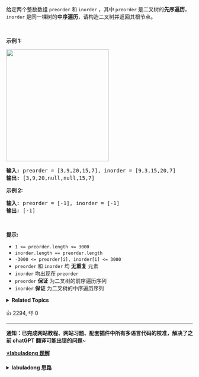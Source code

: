 <p>给定两个整数数组&nbsp;<code>preorder</code> 和 <code>inorder</code>&nbsp;，其中&nbsp;<code>preorder</code> 是二叉树的<strong>先序遍历</strong>， <code>inorder</code>&nbsp;是同一棵树的<strong>中序遍历</strong>，请构造二叉树并返回其根节点。</p>

<p>&nbsp;</p>

<p><strong>示例 1:</strong></p> 
<img alt="" src="https://assets.leetcode.com/uploads/2021/02/19/tree.jpg" style="height: 302px; width: 277px;" /> 
<pre>
<strong>输入</strong><strong>:</strong> preorder = [3,9,20,15,7], inorder = [9,3,15,20,7]
<strong>输出:</strong> [3,9,20,null,null,15,7]
</pre>

<p><strong>示例 2:</strong></p>

<pre>
<strong>输入:</strong> preorder = [-1], inorder = [-1]
<strong>输出:</strong> [-1]
</pre>

<p>&nbsp;</p>

<p><strong>提示:</strong></p>

<ul> 
 <li><code>1 &lt;= preorder.length &lt;= 3000</code></li> 
 <li><code>inorder.length == preorder.length</code></li> 
 <li><code>-3000 &lt;= preorder[i], inorder[i] &lt;= 3000</code></li> 
 <li><code>preorder</code>&nbsp;和&nbsp;<code>inorder</code>&nbsp;均 <strong>无重复</strong> 元素</li> 
 <li><code>inorder</code>&nbsp;均出现在&nbsp;<code>preorder</code></li> 
 <li><code>preorder</code>&nbsp;<strong>保证</strong> 为二叉树的前序遍历序列</li> 
 <li><code>inorder</code>&nbsp;<strong>保证</strong> 为二叉树的中序遍历序列</li> 
</ul>

<details><summary><strong>Related Topics</strong></summary>树 | 数组 | 哈希表 | 分治 | 二叉树</details><br>

<div>👍 2294, 👎 0<span style='float: right;'></span></div>

<div id="labuladong"><hr>

**通知：已完成网站教程、网站习题、配套插件中所有多语言代码的校准，解决了之前 chatGPT 翻译可能出错的问题~**



<p><strong><a href="https://labuladong.online/algo/data-structure/binary-tree-part2/" target="_blank">⭐️labuladong 题解</a></strong></p>
<details><summary><strong>labuladong 思路</strong></summary>

<div id="labuladong_solution_zh">

## 基本思路

**构造二叉树，第一件事一定是找根节点，然后想办法构造左右子树**。

二叉树的前序和中序遍历结果的特点如下：

![](https://labuladong.online/algo/images/二叉树系列2/1.jpeg)

前序遍历结果第一个就是根节点的值，然后再根据中序遍历结果确定左右子树的节点。

![](https://labuladong.online/algo/images/二叉树系列2/4.jpeg)

结合这个图看代码辅助理解。

**详细题解：[东哥带你刷二叉树（构造篇）](https://labuladong.online/algo/data-structure/binary-tree-part2/)**

</div>

**标签：[二叉树](https://labuladong.online/algo/)，[数据结构](https://labuladong.online/algo/)**

<div id="solution">

## 解法代码



<div class="tab-panel"><div class="tab-nav">
<button data-tab-item="cpp" class="tab-nav-button btn " data-tab-group="default" onclick="switchTab(this)">cpp🤖</button>

<button data-tab-item="python" class="tab-nav-button btn " data-tab-group="default" onclick="switchTab(this)">python🤖</button>

<button data-tab-item="java" class="tab-nav-button btn active" data-tab-group="default" onclick="switchTab(this)">java🟢</button>

<button data-tab-item="go" class="tab-nav-button btn " data-tab-group="default" onclick="switchTab(this)">go🤖</button>

<button data-tab-item="javascript" class="tab-nav-button btn " data-tab-group="default" onclick="switchTab(this)">javascript🤖</button>
</div><div class="tab-content">
<div data-tab-item="cpp" class="tab-item " data-tab-group="default"><div class="highlight">

```cpp
// 注意：cpp 代码由 chatGPT🤖 根据我的 java 代码翻译，旨在帮助不同背景的读者理解算法逻辑。
// 本代码已经通过力扣的测试用例，应该可直接成功提交。

#include <vector>
#include <unordered_map>
using namespace std;

class Solution {
    // 存储 inorder 中值到索引的映射
    unordered_map<int, int> valToIndex;

public:
    TreeNode* buildTree(vector<int>& preorder, vector<int>& inorder) {
        for (int i = 0; i < inorder.size(); i++) {
            valToIndex[inorder[i]] = i;
        }
        return build(preorder, 0, preorder.size() - 1, inorder, 0, inorder.size() - 1);
    }

private:
    // 定义：前序遍历数组为 preorder[preStart..preEnd]，
    // 中序遍历数组为 inorder[inStart..inEnd]，
    // 构造这个二叉树并返回该二叉树的根节点
    TreeNode* build(vector<int>& preorder, int preStart, int preEnd, vector<int>& inorder, int inStart, int inEnd) {
        if (preStart > preEnd) {
            return nullptr;
        }

        // root 节点对应的值就是前序遍历数组的第一个元素
        int rootVal = preorder[preStart];
        // rootVal 在中序遍历数组中的索引
        int index = valToIndex[rootVal];
        int leftSize = index - inStart;

        // 先构造出当前根节点
        TreeNode* root = new TreeNode(rootVal);
        // 递归构造左右子树
        root->left = build(preorder, preStart + 1, preStart + leftSize, inorder, inStart, index - 1);
        root->right = build(preorder, preStart + leftSize + 1, preEnd, inorder, index + 1, inEnd);
        return root;
    }
};
```

</div></div>

<div data-tab-item="python" class="tab-item " data-tab-group="default"><div class="highlight">

```python
# 注意：python 代码由 chatGPT🤖 根据我的 java 代码翻译，旨在帮助不同背景的读者理解算法逻辑。
# 本代码已经通过力扣的测试用例，应该可直接成功提交。

class Solution:
    # 存储 inorder 中值到索引的映射
    def __init__(self):
        self.valToIndex = {}

    def buildTree(self, preorder, inorder):
        for i in range(len(inorder)):
            self.valToIndex[inorder[i]] = i
        return self.build(preorder, 0, len(preorder) - 1,
                          inorder, 0, len(inorder) - 1)

    '''
       定义：前序遍历数组为 preorder[preStart..preEnd]，
       中序遍历数组为 inorder[inStart..inEnd]，
       构造这个二叉树并返回该二叉树的根节点
    '''
    def build(self, preorder, preStart, preEnd, inorder, inStart, inEnd):
        if preStart > preEnd:
            return None

        # root 节点对应的值就是前序遍历数组的第一个元素
        rootVal = preorder[preStart]
        # rootVal 在中序遍历数组中的索引
        index = self.valToIndex[rootVal]

        leftSize = index - inStart

        # 先构造出当前根节点
        root = TreeNode(rootVal)

        # 递归构造左右子树
        root.left = self.build(preorder, preStart + 1, preStart + leftSize,
                               inorder, inStart, index - 1)

        root.right = self.build(preorder, preStart + leftSize + 1, preEnd,
                                inorder, index + 1, inEnd)
        return root
```

</div></div>

<div data-tab-item="java" class="tab-item active" data-tab-group="default"><div class="highlight">

```java
class Solution {
    // 存储 inorder 中值到索引的映射
    HashMap<Integer, Integer> valToIndex = new HashMap<>();

    public TreeNode buildTree(int[] preorder, int[] inorder) {
        for (int i = 0; i < inorder.length; i++) {
            valToIndex.put(inorder[i], i);
        }
        return build(preorder, 0, preorder.length - 1,
                    inorder, 0, inorder.length - 1);
    }

    /*
       定义：前序遍历数组为 preorder[preStart..preEnd]，
       中序遍历数组为 inorder[inStart..inEnd]，
       构造这个二叉树并返回该二叉树的根节点
    */
    TreeNode build(int[] preorder, int preStart, int preEnd,
                   int[] inorder, int inStart, int inEnd) {
        if (preStart > preEnd) {
            return null;
        }

        // root 节点对应的值就是前序遍历数组的第一个元素
        int rootVal = preorder[preStart];
        // rootVal 在中序遍历数组中的索引
        int index = valToIndex.get(rootVal);

        int leftSize = index - inStart;

        // 先构造出当前根节点
        TreeNode root = new TreeNode(rootVal);/**<extend up -200>![](https://labuladong.online/algo/images/二叉树系列2/4.jpeg) */
        // 递归构造左右子树
        root.left = build(preorder, preStart + 1, preStart + leftSize,
                inorder, inStart, index - 1);

        root.right = build(preorder, preStart + leftSize + 1, preEnd,
                inorder, index + 1, inEnd);
        return root;
    }
}
```

</div></div>

<div data-tab-item="go" class="tab-item " data-tab-group="default"><div class="highlight">

```go
// 注意：go 代码由 chatGPT🤖 根据我的 java 代码翻译，旨在帮助不同背景的读者理解算法逻辑。
// 本代码已经通过力扣的测试用例，应该可直接成功提交。

func buildTree(preorder []int, inorder []int) *TreeNode {
    // 存储 inorder 中值到索引的映射
    valToIndex := make(map[int]int)
    for i, val := range inorder {
        valToIndex[val] = i
    }
    return build(preorder, 0, len(preorder)-1, inorder, 0, len(inorder)-1, valToIndex)
}

/*
   定义：前序遍历数组为 preorder[preStart..preEnd]，
   中序遍历数组为 inorder[inStart..inEnd]，
   构造这个二叉树并返回该二叉树的根节点
*/
func build(preorder []int, preStart, preEnd int, inorder []int, inStart, inEnd int, valToIndex map[int]int) *TreeNode {
    if preStart > preEnd {
        return nil
    }

    // root 节点对应的值就是前序遍历数组的第一个元素
    rootVal := preorder[preStart]
    // rootVal 在中序遍历数组中的索引
    index := valToIndex[rootVal]

    leftSize := index - inStart

    // 先构造出当前根节点
    root := &TreeNode{Val: rootVal}

    // 递归构造左右子树
    root.Left = build(preorder, preStart+1, preStart+leftSize, inorder, inStart, index-1, valToIndex)
    root.Right = build(preorder, preStart+leftSize+1, preEnd, inorder, index+1, inEnd, valToIndex)
    return root
}
```

</div></div>

<div data-tab-item="javascript" class="tab-item " data-tab-group="default"><div class="highlight">

```javascript
// 注意：javascript 代码由 chatGPT🤖 根据我的 java 代码翻译，旨在帮助不同背景的读者理解算法逻辑。
// 本代码已经通过力扣的测试用例，应该可直接成功提交。

var buildTree = function(preorder, inorder) {
    // 存储 inorder 中值到索引的映射
    let valToIndex = new Map();
    for (let i = 0; i < inorder.length; i++) {
        valToIndex.set(inorder[i], i);
    }

    var build = function(preorder, preStart, preEnd, inorder, inStart, inEnd) {
        if (preStart > preEnd) {
            return null;
        }

        // root 节点对应的值就是前序遍历数组的第一个元素
        let rootVal = preorder[preStart];
        // rootVal 在中序遍历数组中的索引
        let index = valToIndex.get(rootVal);

        let leftSize = index - inStart;

        // 先构造出当前根节点
        let root = new TreeNode(rootVal);

        // 递归构造左右子树
        root.left = build(preorder, preStart + 1, preStart + leftSize,
                          inorder, inStart, index - 1);

        root.right = build(preorder, preStart + leftSize + 1, preEnd,
                           inorder, index + 1, inEnd);
        return root;
    };

    return build(preorder, 0, preorder.length - 1, inorder, 0, inorder.length - 1);
};
```

</div></div>
</div></div>

**类似题目**：
  - [106. 从中序与后序遍历序列构造二叉树 🟠](/problems/construct-binary-tree-from-inorder-and-postorder-traversal)
  - [654. 最大二叉树 🟠](/problems/maximum-binary-tree)
  - [889. 根据前序和后序遍历构造二叉树 🟠](/problems/construct-binary-tree-from-preorder-and-postorder-traversal)
  - [剑指 Offer 07. 重建二叉树 🟠](/problems/zhong-jian-er-cha-shu-lcof)

</div>

</details>
</div>



